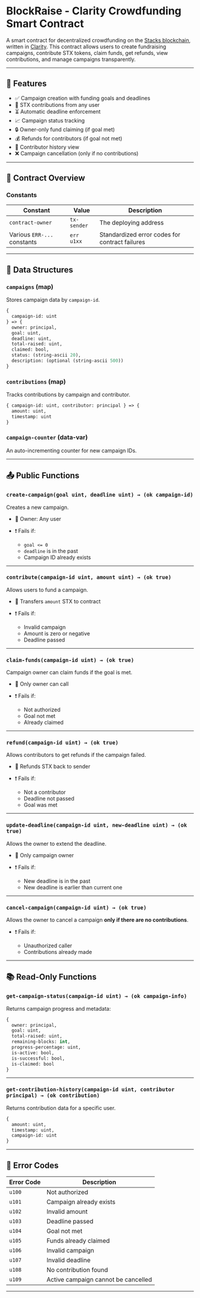 

# BlockRaise - Clarity Crowdfunding Smart Contract

A smart contract for decentralized crowdfunding on the [Stacks blockchain](https://www.stacks.co/), written in [Clarity](https://docs.stacks.co/docs/clarity-language/overview/). This contract allows users to create fundraising campaigns, contribute STX tokens, claim funds, get refunds, view contributions, and manage campaigns transparently.

---

## 🚀 Features

* ✅ Campaign creation with funding goals and deadlines
* 💸 STX contributions from any user
* ⏳ Automatic deadline enforcement
* 📈 Campaign status tracking
* 🔒 Owner-only fund claiming (if goal met)
* 💰 Refunds for contributors (if goal not met)
* 🧾 Contributor history view
* ❌ Campaign cancellation (only if no contributions)

---

## 📄 Contract Overview

### Constants

| Constant                    | Value       | Description                                    |
| --------------------------- | ----------- | ---------------------------------------------- |
| `contract-owner`            | `tx-sender` | The deploying address                          |
| Various `ERR-...` constants | `err u1xx`  | Standardized error codes for contract failures |

---

## 📂 Data Structures

### `campaigns` (map)

Stores campaign data by `campaign-id`.

```clojure
{ 
  campaign-id: uint 
} => {
  owner: principal,
  goal: uint,
  deadline: uint,
  total-raised: uint,
  claimed: bool,
  status: (string-ascii 20),
  description: (optional (string-ascii 500))
}
```

### `contributions` (map)

Tracks contributions by campaign and contributor.

```clojure
{ campaign-id: uint, contributor: principal } => {
  amount: uint,
  timestamp: uint
}
```

### `campaign-counter` (data-var)

An auto-incrementing counter for new campaign IDs.

---

## 📤 Public Functions

### `create-campaign(goal uint, deadline uint) → (ok campaign-id)`

Creates a new campaign.

* 🔐 Owner: Any user
* ❗ Fails if:

  * `goal <= 0`
  * `deadline` is in the past
  * Campaign ID already exists

---

### `contribute(campaign-id uint, amount uint) → (ok true)`

Allows users to fund a campaign.

* 💸 Transfers `amount` STX to contract
* ❗ Fails if:

  * Invalid campaign
  * Amount is zero or negative
  * Deadline passed

---

### `claim-funds(campaign-id uint) → (ok true)`

Campaign owner can claim funds if the goal is met.

* 🔐 Only owner can call
* ❗ Fails if:

  * Not authorized
  * Goal not met
  * Already claimed

---

### `refund(campaign-id uint) → (ok true)`

Allows contributors to get refunds if the campaign failed.

* 🔁 Refunds STX back to sender
* ❗ Fails if:

  * Not a contributor
  * Deadline not passed
  * Goal was met

---

### `update-deadline(campaign-id uint, new-deadline uint) → (ok true)`

Allows the owner to extend the deadline.

* 🔐 Only campaign owner
* ❗ Fails if:

  * New deadline is in the past
  * New deadline is earlier than current one

---

### `cancel-campaign(campaign-id uint) → (ok true)`

Allows the owner to cancel a campaign **only if there are no contributions**.

* ❗ Fails if:

  * Unauthorized caller
  * Contributions already made

---

## 📚 Read-Only Functions

### `get-campaign-status(campaign-id uint) → (ok campaign-info)`

Returns campaign progress and metadata:

```clojure
{
  owner: principal,
  goal: uint,
  total-raised: uint,
  remaining-blocks: int,
  progress-percentage: uint,
  is-active: bool,
  is-successful: bool,
  is-claimed: bool
}
```

---

### `get-contribution-history(campaign-id uint, contributor principal) → (ok contribution)`

Returns contribution data for a specific user.

```clojure
{
  amount: uint,
  timestamp: uint,
  campaign-id: uint
}
```

---

## 🧪 Error Codes

| Error Code | Description                         |
| ---------- | ----------------------------------- |
| `u100`     | Not authorized                      |
| `u101`     | Campaign already exists             |
| `u102`     | Invalid amount                      |
| `u103`     | Deadline passed                     |
| `u104`     | Goal not met                        |
| `u105`     | Funds already claimed               |
| `u106`     | Invalid campaign                    |
| `u107`     | Invalid deadline                    |
| `u108`     | No contribution found               |
| `u109`     | Active campaign cannot be cancelled |

---
